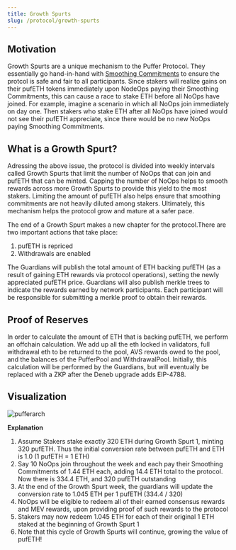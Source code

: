 ```yaml
---
title: Growth Spurts
slug: /protocol/growth-spurts
---
```


## Motivation

Growth Spurts are a unique mechanism to the Puffer Protocol. They essentially go hand-in-hand with [Smoothing Commitments](./smoothing.md) to ensure the protcol is safe and fair to all participants. Since stakers will realize gains on their pufETH tokens immediately upon NodeOps paying their Smoothing Commitments, this can cause a race to stake ETH before all NoOps have joined. For example, imagine a scenario in which all NoOps join immediately on day one. Then stakers who stake ETH after all NoOps have joined would not see their pufETH appreciate, since there would be no new NoOps paying Smoothing Commitments.

## What is a Growth Spurt?

Adressing the above issue, the protocol is divided into weekly intervals called Growth Spurts that limit the number of NoOps that can join and pufETH that can be minted. Capping the number of NoOps helps to smooth rewards across more Growth Spurts to provide this yield to the most stakers. Limiting the amount of pufETH also helps ensure that smoothing commitments are not heavily diluted among stakers. Ultimately, this mechanism helps the protocol grow and mature at a safer pace.

The end of a Growth Spurt makes a new chapter for the protocol.There are two important actions that take place: 
1. pufETH is repriced
2. Withdrawals are enabled 

The Guardians will publish the total amount of ETH backing pufETH (as a result of gaining ETH rewards via protocol operations), setting the newly appreciated pufETH price. Guardians will also publish merkle trees to indicate the rewards earned by network participants. Each participant will be responsible for submitting a merkle proof to obtain their rewards.

## Proof of Reserves

In order to calculate the amount of ETH that is backing pufETH, we perform an offchain calculation. We add up all the eth locked in validators, full withdrawal eth to be returned to the pool, AVS rewards owed to the pool, and the balances of the PufferPool and WithdrawalPool. Initially, this calculation will be performed by the Guardians, but will eventually be replaced with a ZKP after the Deneb upgrade adds EIP-4788. 

## Visualization
<div style={{textAlign: 'center'}}>

![pufferarch](/img/Puffer_Growth_Spurt.png)
</div>

**Explanation**

1. Assume Stakers stake exactly 320 ETH during Growth Spurt 1, minting 320 pufETH. Thus the initial conversion rate between pufETH and ETH is 1.0 (1 pufETH = 1 ETH)
2. Say 10 NoOps join throughout the week and each pay their Smoothing Commitments of 1.44 ETH each, adding 14.4 ETH total to the protocol. Now there is 334.4 ETH, and 320 pufETH outstanding
3. At the end of the Growth Spurt week, the guardians will update the conversion rate to 1.045 ETH per 1 pufETH (334.4 / 320)
4. NoOps will be eligible to redeem all of their earned consensus rewards and MEV rewards, upon providing proof of such rewards to the protocol
5. Stakers may now redeem 1.045 ETH for each of their original 1 ETH staked at the beginning of Growth Spurt 1
6. Note that this cycle of Growth Spurts will continue, growing the value of pufETH!